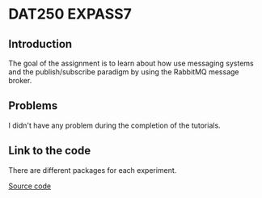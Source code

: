 # DAT250 EXPASS7
## Introduction
The goal of the assignment is to learn about how use messaging systems and the publish/subscribe paradigm by using the RabbitMQ message broker.

## Problems
I didn't have any problem during the completion of the tutorials.

## Link to the code
There are different packages for each experiment.

[Source code](https://github.com/SrMateos/assignment7)
